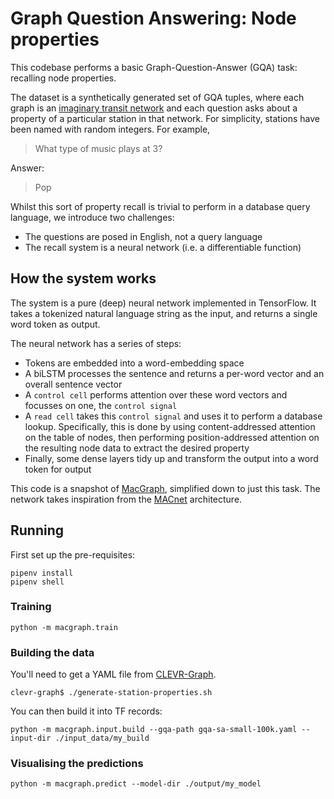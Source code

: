 # Graph Question Answering: Node properties

This codebase performs a basic Graph-Question-Answer (GQA) task: recalling node properties. 

The dataset is a synthetically generated set of GQA tuples, where each graph is an [imaginary transit network](https://github.com/Octavian-ai/clevr-graph) and each question asks about a property of a particular station in that network. For simplicity, stations have been named with random integers. For example,

> What type of music plays at 3?

Answer:

> Pop

Whilst this sort of property recall is trivial to perform in a database query language, we introduce two challenges:
 - The questions are posed in English, not a query language
 - The recall system is a neural network (i.e. a differentiable function)

## How the system works

The system is a pure (deep) neural network implemented in TensorFlow. It takes a tokenized natural language string as the input, and returns a single word token as output.

The neural network has a series of steps:
- Tokens are embedded into a word-embedding space
- A biLSTM processes the sentence and returns a per-word vector and an overall sentence vector
- A `control cell` performs attention over these word vectors and focusses on one, the `control signal`
- A `read cell` takes this `control signal` and uses it to perform a database lookup. Specifically, this is done by using content-addressed attention on the table of nodes, then performing position-addressed attention on the resulting node data to extract the desired property
- Finally, some dense layers tidy up and transform the output into a word token for output


This code is a snapshot of [MacGraph](https://github.com/Octavian-ai/mac-graph), simplified down to just this task. The network takes inspiration from the [MACnet](https://arxiv.org/abs/1803.03067) architecture.

## Running

First set up the pre-requisites:

```
pipenv install
pipenv shell
```

### Training

`python -m macgraph.train`

### Building the data

You'll need to get a YAML file from [CLEVR-Graph](https://github.com/Octavian-ai/clevr-graph). 

`clevr-graph$ ./generate-station-properties.sh`

You can then build it into TF records:

`python -m macgraph.input.build --gqa-path gqa-sa-small-100k.yaml --input-dir ./input_data/my_build`

### Visualising the predictions

`python -m macgraph.predict --model-dir ./output/my_model`
